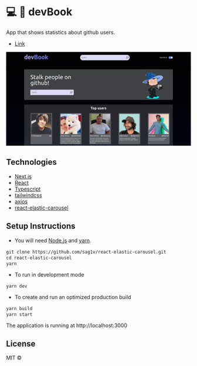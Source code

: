 # :computer: :green_book: devBook
App that shows statistics about github users.

- [Link](https://devbook-mu.vercel.app/)

![](/public/devbook.png)

## Technologies
- [Next.js](https://github.com/vercel/next.js/)
- [React](https://github.com/facebook/react)
- [Typescript](https://github.com/microsoft/TypeScript)
- [tailwindcss](https://github.com/tailwindlabs/tailwindcss)
- [axios](https://github.com/axios/axios)
- [react-elastic-carousel](https://github.com/sag1v/react-elastic-carousel)

## Setup Instructions
- You will need [Node.js](https://nodejs.org/) and [yarn](https://yarnpkg.com/getting-started/install).

```console
git clone https://github.com/sag1v/react-elastic-carousel.git
cd react-elastic-carousel
yarn
```
- To run in development mode

```console
yarn dev
```
- To create and run an optimized production build

```console
yarn build
yarn start
```

The application is running at http://localhost:3000

## License
MIT ©
